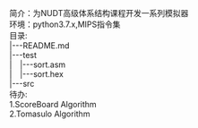 简介：为NUDT高级体系结构课程开发一系列模拟器  
环境：python3.7.x,MIPS指令集  
目录:  
|---README.md  
|---test  
|&emsp;|---sort.asm  
|&emsp;|---sort.hex  
|---src  
待办:  
1.ScoreBoard Algorithm  
2.Tomasulo Algorithm  
